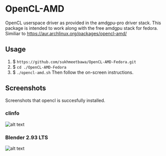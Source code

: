 # OpenCL-AMD

OpenCL userspace driver as provided in the amdgpu-pro driver stack. This package is intended to work along with the free amdgpu stack for fedora.
Similiar to https://aur.archlinux.org/packages/opencl-amd/

## Usage
1. $ `https://github.com/sukhmeetbawa/OpenCL-AMD-Fedora.git`
2. $ `cd ./OpenCL-AMD-Fedora`
3. $ `./opencl-amd.sh`
Then follow the on-screen instructions.

## Screenshots
Screenshots that opencl is succesfully installed.

### clinfo
![alt text](https://github.com/sukhmeetbawa/OpenCL-AMD/blob/master/clinfo.png)
### Blender 2.93 LTS
![alt text](https://github.com/sukhmeetbawa/OpenCL-AMD/blob/master/blender.png)
